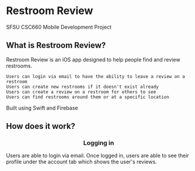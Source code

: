 # Restroom Review
SFSU CSC660 Mobile Development Project


## What is Restroom Review?
Restroom Review is an iOS app designed to help people find and review restrooms.

    Users can login via email to have the ability to leave a review on a restroom
    Users can create new restrooms if it doesn't exist already
    Users can create a review on a restroom for others to see
    Users can find restrooms around them or at a specific location
    
Built using Swift and Firebase


## How does it work?
<h3 align="center">
    Logging in
</h3>
Users are able to login via email. Once logged in, users are able to see their profile under the account tab which shows the user's reviews.
